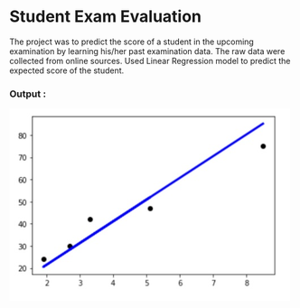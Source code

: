 # Student Exam Evaluation

The project was to predict the score of a student in the upcoming examination by learning his/her past examination data.
The raw data were collected from online sources.
Used Linear Regression model to predict the expected score of the student.

### Output :
<img src="images/img1.jpg">
